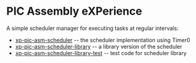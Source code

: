 # PIC Assembly eXPerience
A simple scheduler manager for executing tasks at regular intervals:

* [xp-pic-asm-scheduler](xp-pic-asm-scheduler.X/)
-- the scheduler implementation using Timer0
* [xp-pic-asm-scheduler-library](xp-pic-asm-scheduler-library.X/)
-- a library version of the scheduler
* [xp-pic-asm-scheduler-library-test](xp-pic-asm-scheduler-library-test.X/)
-- test code for scheduler library